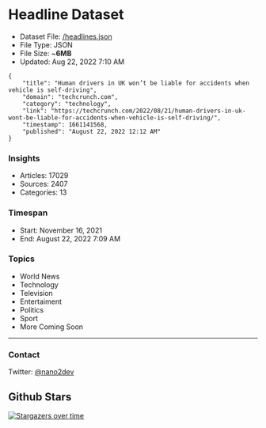 # Headline Dataset

- Dataset File: [/headlines.json](https://raw.githubusercontent.com/fwd/news/master/headlines.json) 
- File Type: JSON
- File Size: ~**6MB**
- Updated: Aug 22, 2022 7:10 AM

```
{
    "title": "Human drivers in UK won’t be liable for accidents when vehicle is self-driving",
    "domain": "techcrunch.com",
    "category": "technology",
    "link": "https://techcrunch.com/2022/08/21/human-drivers-in-uk-wont-be-liable-for-accidents-when-vehicle-is-self-driving/",
    "timestamp": 1661141568,
    "published": "August 22, 2022 12:12 AM"
}
```

### Insights

- Articles: 17029
- Sources: 2407
- Categories: 13

### Timespan

- Start: November 16, 2021
- End: August 22, 2022 7:09 AM

### Topics

- World News
- Technology
- Television
- Entertaiment
- Politics
- Sport
- More Coming Soon

---

### Contact 

Twitter: [@nano2dev](https://twitter.com/nano2dev)

## Github Stars

[![Stargazers over time](https://starchart.cc/fwd/news.svg)](https://starchart.cc/fwd/news)
	